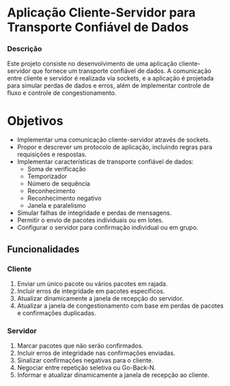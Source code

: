 # Aplicação Cliente-Servidor para Transporte Confiável de Dados

### Descrição

Este projeto consiste no desenvolvimento de uma aplicação cliente-servidor que fornece um transporte confiável de dados. A comunicação entre cliente e servidor é realizada via sockets, e a aplicação é projetada para simular perdas de dados e erros, além de implementar controle de fluxo e controle de congestionamento.

# Objetivos

-   Implementar uma comunicação cliente-servidor através de sockets.
-   Propor e descrever um protocolo de aplicação, incluindo regras para requisições e respostas.
-   Implementar características de transporte confiável de dados:
    -   Soma de verificação
    -   Temporizador
    -   Número de sequência
    -   Reconhecimento
    -   Reconhecimento negativo
    -   Janela e paralelismo
-   Simular falhas de integridade e perdas de mensagens.
-   Permitir o envio de pacotes individuais ou em lotes.
-   Configurar o servidor para confirmação individual ou em grupo.

## Funcionalidades

### Cliente
1.  Enviar um único pacote ou vários pacotes em rajada.
2.  Incluir erros de integridade em pacotes específicos.
3.  Atualizar dinamicamente a janela de recepção do servidor.
4.  Atualizar a janela de congestionamento com base em perdas de pacotes e confirmações duplicadas.

### Servidor

1.  Marcar pacotes que não serão confirmados.
2.  Incluir erros de integridade nas confirmações enviadas.
3.  Sinalizar confirmações negativas para o cliente.
4.  Negociar entre repetição seletiva ou Go-Back-N.
5.  Informar e atualizar dinamicamente a janela de recepção ao cliente.